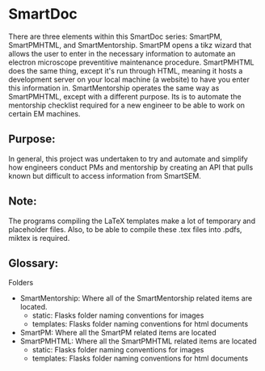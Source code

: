 # SmartDoc
There are three elements within this SmartDoc series: SmartPM, SmartPMHTML, and SmartMentorship. SmartPM opens a tikz wizard that allows the user to enter in the necessary information to automate an electron microscope preventitive maintenance procedure. SmartPMHTML does the same thing, except it's run through HTML, meaning it hosts a development server on your local machine (a website) to have you enter this information in. SmartMentorship operates the same way as SmartPMHTML, except with a different purpose. Its is to automate the mentorship checklist required for a new engineer to be able to work on certain EM machines.

## Purpose:
In general, this project was undertaken to try and automate and simplify how engineers conduct PMs and mentorship by creating an API that pulls known but difficult to access information from SmartSEM.

## Note:
The programs compiling the LaTeX templates make a lot of temporary and placeholder files. Also, to be able to compile these .tex files into .pdfs, miktex is required.

## Glossary:
Folders
- SmartMentorship: Where all of the SmartMentorship related items are located.
    - static: Flasks folder naming conventions for images
    - templates: Flasks folder naming conventions for html documents
- SmartPM: Where all  the SmartPM related items are located
- SmartPMHTML: Where all the SmartPMHTML related items are located
    - static: Flasks folder naming conventions for images
    - templates: Flasks folder naming conventions for html documents
